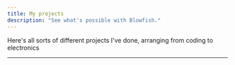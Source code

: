 ```yaml
---
title: My projects
description: "See what's possible with Blowfish."
---
```

Here's all sorts of different projects I've done, arranging from coding to electronics

---